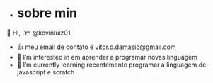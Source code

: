 - # sobre min
👋 Hi, I’m @kevinluiz01
- :+1: meu email de contato é vitor.o.damasio@gmail.com
- 👀 I’m interested in em aprender a programar novas linguagem
- 🌱 I’m currently learning recentemente  programar a linguagem de javascript e scratch





